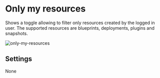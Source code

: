 # Only my resources
Shows a toggle allowing to filter only resources created by the logged in user. The supported resources are blueprints, deployments, plugins and snapshots. 

![only-my-resources](https://docs.cloudify.co/latest/images/ui/widgets/only_my_resources.png)


## Settings

None
